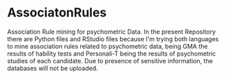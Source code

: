 # AssociatonRules
Association Rule mining for psychometric Data. In the present Repository there are Python files and RStudio files because I'm trying both languages to mine association rules related to psychometric data, being GMA the results of hability tests and Personali-T being the results of psychometric studies of each candidate. Due to presence of sensitive information, the databases will not be uploaded.

